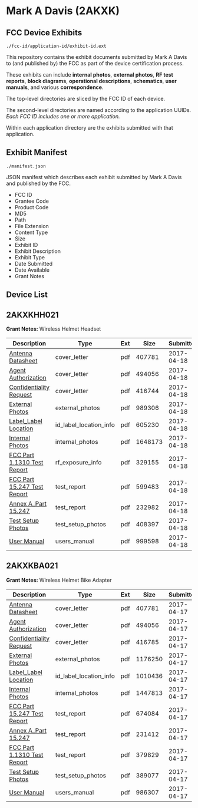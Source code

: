 # Mark A Davis (2AKXK)
## FCC Device Exhibits

```
./fcc-id/application-id/exhibit-id.ext
```

This repository contains the exhibit documents submitted by Mark A Davis to (and published by) the FCC as part of the device certification process.

These exhibits can include **internal photos**, **external photos**, **RF test reports**, **block diagrams**, **operational descriptions**, **schematics**, **user manuals**, and various **correspondence**.

The top-level directories are sliced by the FCC ID of each device.

The second-level directories are named according to the application UUIDs. *Each FCC ID includes one or more application.*

Within each application directory are the exhibits submitted with that application. 

## Exhibit Manifest

```
./manifest.json
```

JSON manifest which describes each exhibit submitted by Mark A Davis and published by the FCC.

- FCC ID
- Grantee Code
- Product Code
- MD5
- Path
- File Extension
- Content Type
- Size
- Exhibit ID
- Exhibit Description
- Exhibit Type
- Date Submitted
- Date Available
- Grant Notes

## Device List
## 2AKXKHH021
**Grant Notes:** Wireless Helmet Headset

| Description | Type | Ext | Size | Submitted | Available |
| ----------- | ---- | --- | ---- | --------- | --------- |
| [Antenna Datasheet](2AKXKHH021/d2bf6398a1d8f17e407acccd33a49f1b/2118014.pdf) | cover_letter | pdf | 407781 | 2017-04-18 | 2017-04-18 |
| [Agent Authorization](2AKXKHH021/d2bf6398a1d8f17e407acccd33a49f1b/3360451.pdf) | cover_letter | pdf | 494056 | 2017-04-18 | 2017-04-18 |
| [Confidentiality Request](2AKXKHH021/d2bf6398a1d8f17e407acccd33a49f1b/3361296.pdf) | cover_letter | pdf | 416744 | 2017-04-18 | 2017-04-18 |
| [External Photos](2AKXKHH021/d2bf6398a1d8f17e407acccd33a49f1b/3361290.pdf) | external_photos | pdf | 989306 | 2017-04-18 | 2017-04-18 |
| [Label_Label Location](2AKXKHH021/d2bf6398a1d8f17e407acccd33a49f1b/3361291.pdf) | id_label_location_info | pdf | 605230 | 2017-04-18 | 2017-04-18 |
| [Internal Photos](2AKXKHH021/d2bf6398a1d8f17e407acccd33a49f1b/3361293.pdf) | internal_photos | pdf | 1648173 | 2017-04-18 | 2017-04-18 |
| [FCC Part 1.1310 Test Report](2AKXKHH021/d2bf6398a1d8f17e407acccd33a49f1b/3361298.pdf) | rf_exposure_info | pdf | 329155 | 2017-04-18 | 2017-04-18 |
| [FCC Part 15.247 Test Report](2AKXKHH021/d2bf6398a1d8f17e407acccd33a49f1b/3361299.pdf) | test_report | pdf | 599483 | 2017-04-18 | 2017-04-18 |
| [Annex A_Part 15.247](2AKXKHH021/d2bf6398a1d8f17e407acccd33a49f1b/3361300.pdf) | test_report | pdf | 232982 | 2017-04-18 | 2017-04-18 |
| [Test Setup Photos](2AKXKHH021/d2bf6398a1d8f17e407acccd33a49f1b/3361297.pdf) | test_setup_photos | pdf | 408397 | 2017-04-18 | 2017-04-18 |
| [User Manual](2AKXKHH021/d2bf6398a1d8f17e407acccd33a49f1b/3361292.pdf) | users_manual | pdf | 999598 | 2017-04-18 | 2017-04-18 |
## 2AKXKBA021
**Grant Notes:** Wireless Helmet Bike Adapter

| Description | Type | Ext | Size | Submitted | Available |
| ----------- | ---- | --- | ---- | --------- | --------- |
| [Antenna Datasheet](2AKXKBA021/ecb631684ebdb78822bc8bf057481290/2118014.pdf) | cover_letter | pdf | 407781 | 2017-04-17 | 2017-04-17 |
| [Agent Authorization](2AKXKBA021/ecb631684ebdb78822bc8bf057481290/3360451.pdf) | cover_letter | pdf | 494056 | 2017-04-17 | 2017-04-17 |
| [Confidentiality Request](2AKXKBA021/ecb631684ebdb78822bc8bf057481290/3360452.pdf) | cover_letter | pdf | 416785 | 2017-04-17 | 2017-04-17 |
| [External Photos](2AKXKBA021/ecb631684ebdb78822bc8bf057481290/3360447.pdf) | external_photos | pdf | 1176250 | 2017-04-17 | 2017-04-17 |
| [Label_Label Location](2AKXKBA021/ecb631684ebdb78822bc8bf057481290/3360448.pdf) | id_label_location_info | pdf | 1010436 | 2017-04-17 | 2017-04-17 |
| [Internal Photos](2AKXKBA021/ecb631684ebdb78822bc8bf057481290/3360449.pdf) | internal_photos | pdf | 1447813 | 2017-04-17 | 2017-04-17 |
| [FCC Part 15.247 Test Report](2AKXKBA021/ecb631684ebdb78822bc8bf057481290/3360453.pdf) | test_report | pdf | 674084 | 2017-04-17 | 2017-04-17 |
| [Annex A_Part 15.247](2AKXKBA021/ecb631684ebdb78822bc8bf057481290/3360454.pdf) | test_report | pdf | 231412 | 2017-04-17 | 2017-04-17 |
| [FCC Part 1.1310 Test Report](2AKXKBA021/ecb631684ebdb78822bc8bf057481290/3360455.pdf) | test_report | pdf | 379829 | 2017-04-17 | 2017-04-17 |
| [Test Setup Photos](2AKXKBA021/ecb631684ebdb78822bc8bf057481290/3360456.pdf) | test_setup_photos | pdf | 389077 | 2017-04-17 | 2017-04-17 |
| [User Manual](2AKXKBA021/ecb631684ebdb78822bc8bf057481290/3360446.pdf) | users_manual | pdf | 986307 | 2017-04-17 | 2017-04-17 |
